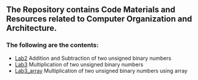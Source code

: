 ## The Repository contains Code Materials and Resources related to Computer Organization and Architecture.

### The following are the contents:

- [Lab2](https://github.com/gaurovgiri/coa_lab/blob/master/lab2.cpp) Addition and Subtraction of two unsigned binary numbers
- [Lab3](https://github.com/gaurovgiri/coa_lab/blob/master/lab3.cpp) Multiplication of two unsigned binary numbers
- [Lab3_array](https://github.com/gaurovgiri/coa_lab/blob/master/lab3_array.cpp) Multiplication of two unsigned binary numbers using array

